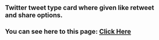 ## Twitter tweet type card where given like retweet and share options.
## You can see here to this page: [Click Here]()
